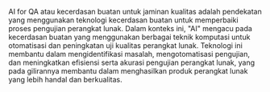 AI for QA atau kecerdasan buatan untuk jaminan kualitas adalah pendekatan yang menggunakan teknologi kecerdasan buatan untuk memperbaiki proses pengujian perangkat lunak. Dalam konteks ini, "AI" mengacu pada kecerdasan buatan yang menggunakan berbagai teknik komputasi untuk otomatisasi dan peningkatan uji kualitas perangkat lunak. Teknologi ini membantu dalam mengidentifikasi masalah, mengotomatisasi pengujian, dan meningkatkan efisiensi serta akurasi pengujian perangkat lunak, yang pada gilirannya membantu dalam menghasilkan produk perangkat lunak yang lebih handal dan berkualitas.